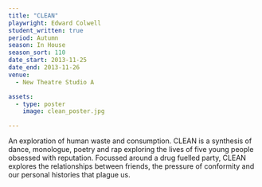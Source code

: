 ```yaml
---
title: "CLEAN"
playwright: Edward Colwell
student_written: true
period: Autumn
season: In House
season_sort: 110
date_start: 2013-11-25
date_end: 2013-11-26
venue:
  - New Theatre Studio A

assets:
  - type: poster
    image: clean_poster.jpg

---
```

An exploration of human waste and consumption. CLEAN is a synthesis of dance, monologue, poetry and rap exploring the lives of five young people obsessed with reputation. Focussed around a drug fuelled party, CLEAN explores the relationships between friends, the pressure of conformity and our personal histories that plague us.
